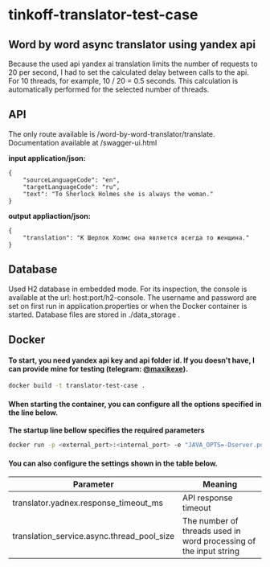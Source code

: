 # tinkoff-translator-test-case
## Word by word async translator using yandex api

Because the used api yandex ai translation limits the number of requests to 20 per second, I had to set the calculated delay between calls to the api. For 10 threads, for example, 10 / 20 = 0.5 seconds. This calculation is automatically performed for the selected number of threads.

## API
The only route available is /word-by-word-translator/translate. Documentation available at /swagger-ui.html

**input application/json:**
```
{
    "sourceLanguageCode": "en",
    "targetLanguageCode": "ru",
    "text": "To Sherlock Holmes she is always the woman."
}
```

**output appliaction/json:**
```
{
    "translation": "К Шерлок Холмс она является всегда то женщина."
}
```

## Database
Used H2 database in embedded mode. For its inspection, the console is available at the url: host:port/h2-console. The username and password are set on first run in application.properties or when the Docker container is started. Database files are stored in ./data_storage .

## Docker
#### To start, you need yandex api key and api folder id. If you doesn't have, I can provide mine for testing (telegram: [@maxikexe](https://t.me/maxikexe)).
```sh
docker build -t translator-test-case .
```
#### When starting the container, you can configure all the options specified in the line below.
**The startup line bellow specifies the required parameters**
```sh
docker run -p <external_port>:<internal_port> -e "JAVA_OPTS=-Dserver.port=<internal_port> -Dtranslator.yandex.api_folder_id=<your_api_folder_id_here> -Dtranslator.yandex.api_key=<your_api_key_here> -Dspring.datasource.username=<your_db_username_here> -Dspring.datasource.password=<your_db_password_here>" translator-test-case
```

#### You can also configure the settings shown in the table below.
| Parameter                  | Meaning |
| -------------------------- | ------- | 
|translator.yadnex.response_timeout_ms| API response timeout |
|translation_service.async.thread_pool_size| The number of threads used in word processing of the input string |
